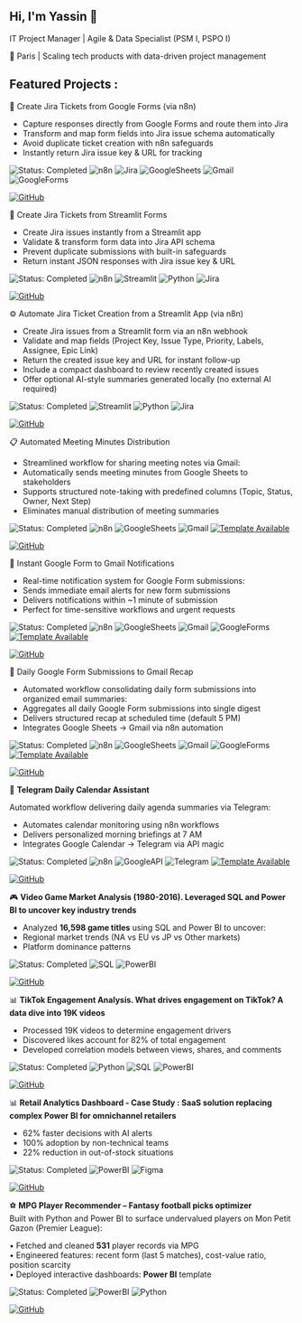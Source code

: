 ## Hi, I'm Yassin 👋
IT Project Manager | Agile & Data Specialist (PSM I, PSPO I)

📍 Paris | Scaling tech products with data-driven project management

## Featured Projects :
🚀 Create Jira Tickets from Google Forms (via n8n)

- Capture responses directly from Google Forms and route them into Jira
- Transform and map form fields into Jira issue schema automatically
- Avoid duplicate ticket creation with n8n safeguards
- Instantly return Jira issue key & URL for tracking
  
![Status: Completed](https://img.shields.io/badge/STATUS-COMPLETED-brightgreen)
![n8n](https://img.shields.io/badge/n8n-Automation-6e0ad6?logo=n8n&style=flat)
![Jira](https://img.shields.io/badge/Jira-Issues-0052CC?logo=jira&style=flat)
![GoogleSheets](https://img.shields.io/badge/Google_Sheets-API-34A853?logo=googlesheets&style=flat)
![Gmail](https://img.shields.io/badge/Gmail-API-EA4335?logo=gmail&style=flat)
![GoogleForms](https://img.shields.io/badge/Google_Forms-API-7248B9?logo=googleforms&style=flat)

[![GitHub](https://img.shields.io/badge/View_on_GitHub-181717?style=for-the-badge&logo=github&logoColor=white)](https://github.com/YassinAnalytics/Jira-Ticket-Creation-from-Google-Forms-with-Sheet-Updates-and-Email-Notifications)


🚀 Create Jira Tickets from Streamlit Forms
- Create Jira issues instantly from a Streamlit app
- Validate & transform form data into Jira API schema
- Prevent duplicate submissions with built-in safeguards
- Return instant JSON responses with Jira issue key & URL

![Status: Completed](https://img.shields.io/badge/STATUS-COMPLETED-brightgreen)
![n8n](https://img.shields.io/badge/n8n-Automation-6e0ad6?logo=n8n&style=flat)
![Streamlit](https://img.shields.io/badge/Streamlit-App-FF4B4B?logo=streamlit&style=flat)
![Python](https://img.shields.io/badge/Python-3.10%2B-blue)
![Jira](https://img.shields.io/badge/Jira-Issues-0052CC?logo=jira&style=flat)

[![GitHub](https://img.shields.io/badge/View_on_GitHub-181717?style=for-the-badge&logo=github&logoColor=white)](https://github.com/YassinAnalytics/Create-Jira-Tickets-from-Streamlit-Forms)


⚙️ Automate Jira Ticket Creation from a Streamlit App (via n8n)
- Create Jira issues from a Streamlit form via an n8n webhook
- Validate and map fields (Project Key, Issue Type, Priority, Labels, Assignee, Epic Link)
- Return the created issue key and URL for instant follow-up
- Include a compact dashboard to review recently created issues
- Offer optional AI-style summaries generated locally (no external AI required)

![Status: Completed](https://img.shields.io/badge/STATUS-COMPLETED-brightgreen)
![Streamlit](https://img.shields.io/badge/Streamlit-App-FF4B4B?logo=streamlit&style=flat)
![Python](https://img.shields.io/badge/Python-3.10%2B-blue)
![Jira](https://img.shields.io/badge/Jira-Issues-0052CC?logo=jira&style=flat)

[![GitHub](https://img.shields.io/badge/View_on_GitHub-181717?style=for-the-badge&logo=github&logoColor=white)](https://github.com/YassinAnalytics/Streamlit-Jira-Control-Center)


📋 Automated Meeting Minutes Distribution
- Streamlined workflow for sharing meeting notes via Gmail:
- Automatically sends meeting minutes from Google Sheets to stakeholders
- Supports structured note-taking with predefined columns (Topic, Status, Owner, Next Step)
- Eliminates manual distribution of meeting summaries

![Status: Completed](https://img.shields.io/badge/STATUS-COMPLETED-brightgreen)
![n8n](https://img.shields.io/badge/n8n-Automation-6e0ad6?logo=n8n&style=flat)
![GoogleSheets](https://img.shields.io/badge/Google_Sheets-API-34A853?logo=googlesheets&style=flat)
![Gmail](https://img.shields.io/badge/Gmail-API-EA4335?logo=gmail&style=flat)
[![Template Available](https://img.shields.io/badge/Template-Available-4C51BF?style=flat)](https://n8n.io/workflows/7429-automate-meeting-minutes-distribution-with-google-sheets-and-gmail)


[![GitHub](https://img.shields.io/badge/View_on_GitHub-181717?style=for-the-badge&logo=github&logoColor=white)](https://github.com/YassinAnalytics/Automate-Meeting-Minutes-Distribution-with-Google-Sheets-and-Gmail)



📧 Instant Google Form to Gmail Notifications

- Real-time notification system for Google Form submissions:
- Sends immediate email alerts for new form submissions
- Delivers notifications within ~1 minute of submission
- Perfect for time-sensitive workflows and urgent requests

![Status: Completed](https://img.shields.io/badge/STATUS-COMPLETED-brightgreen)
![n8n](https://img.shields.io/badge/n8n-Automation-6e0ad6?logo=n8n&style=flat)
![GoogleSheets](https://img.shields.io/badge/Google_Sheets-API-34A853?logo=googlesheets&style=flat)
![Gmail](https://img.shields.io/badge/Gmail-API-EA4335?logo=gmail&style=flat)
![GoogleForms](https://img.shields.io/badge/Google_Forms-API-7248B9?logo=googleforms&style=flat)
[![Template Available](https://img.shields.io/badge/Template-Available-4C51BF?style=flat)](https://n8n.io/workflows/7432-instant-gmail-notifications-for-google-form-submissions)

[![GitHub](https://img.shields.io/badge/View_on_GitHub-181717?style=for-the-badge&logo=github&logoColor=white)](https://github.com/YassinAnalytics/Instant-Gmail-Notifications-for-Google-Form-Submissions)


📧 Daily Google Form Submissions to Gmail Recap

- Automated workflow consolidating daily form submissions into organized email summaries:
- Aggregates all daily Google Form submissions into single digest
- Delivers structured recap at scheduled time (default 5 PM)
- Integrates Google Sheets → Gmail via n8n automation


![Status: Completed](https://img.shields.io/badge/STATUS-COMPLETED-brightgreen)
![n8n](https://img.shields.io/badge/n8n-Automation-6e0ad6?logo=n8n&style=flat)
![GoogleSheets](https://img.shields.io/badge/Google_Sheets-API-34A853?logo=googlesheets&style=flat)
![Gmail](https://img.shields.io/badge/Gmail-API-EA4335?logo=gmail&style=flat)
![GoogleForms](https://img.shields.io/badge/Google_Forms-API-7248B9?logo=googleforms&style=flat)
[![Template Available](https://img.shields.io/badge/Template-Available-4C51BF?style=flat)](https://n8n.io/workflows/7431-consolidate-daily-google-form-submissions-into-one-gmail-recap)


[![GitHub](https://img.shields.io/badge/View_on_GitHub-181717?style=for-the-badge&logo=github&logoColor=white)](https://github.com/YassinAnalytics/Consolidate-Daily-Google-Form-Submissions-into-One-Gmail-Recap)


🤖 **Telegram Daily Calendar Assistant**  

Automated workflow delivering daily agenda summaries via Telegram:  
- Automates calendar monitoring using n8n workflows  
- Delivers personalized morning briefings at 7 AM  
- Integrates Google Calendar → Telegram via API magic

![Status: Completed](https://img.shields.io/badge/STATUS-COMPLETED-brightgreen)
![n8n](https://img.shields.io/badge/n8n-Automation-6e0ad6?logo=n8n&style=flat)
![GoogleAPI](https://img.shields.io/badge/Google_Calendar-API-4285F4?logo=googlecalendar&style=flat)
![Telegram](https://img.shields.io/badge/Telegram-Bot_API-26A5E4?logo=telegram&style=flat)
[![Template Available](https://img.shields.io/badge/Template-Available-4C51BF?style=flat)](https://n8n.io/workflows/6952-daily-calendar-summary-notifications-via-telegram-from-google-calendar)


[![GitHub](https://img.shields.io/badge/View_on_GitHub-181717?style=for-the-badge&logo=github&logoColor=white)](https://github.com/YassinAnalytics/Daily-Calendar-Summary-Notifications-via-Telegram-from-Google-Calendar)

🎮 **Video Game Market Analysis (1980-2016). Leveraged SQL and Power BI to uncover key industry trends** 
- Analyzed **16,598 game titles** using SQL and Power BI to uncover:
- Regional market trends (NA vs EU vs JP vs Other markets)
- Platform dominance patterns
  
![Status: Completed](https://img.shields.io/badge/STATUS-COMPLETED-brightgreen)
![SQL](https://img.shields.io/badge/SQL-SQLite-orange)
![PowerBI](https://img.shields.io/badge/Power_BI-Visualization-yellow)

[![GitHub](https://img.shields.io/badge/View_on_GitHub-181717?style=for-the-badge&logo=github&logoColor=white)](https://github.com/YassinAnalytics/video-games-sales-analysis)




📊 **TikTok Engagement Analysis. What drives engagement on TikTok? A data dive into 19K videos**
- Processed 19K videos to determine engagement drivers
- Discovered likes account for 82% of total engagement
- Developed correlation models between views, shares, and comments

![Status: Completed](https://img.shields.io/badge/STATUS-COMPLETED-brightgreen)
![Python](https://img.shields.io/badge/Python-3.10%2B-blue)
![SQL](https://img.shields.io/badge/SQL-SQLite-orange)
![PowerBI](https://img.shields.io/badge/Power_BI-Visualization-yellow)

[![GitHub](https://img.shields.io/badge/View_on_GitHub-181717?style=for-the-badge&logo=github&logoColor=white)](https://github.com/YassinAnalytics/tiktok-engagement-analysis)


📊 **Retail Analytics Dashboard - Case Study : SaaS solution replacing complex Power BI for omnichannel retailers**
- 62% faster decisions with AI alerts
- 100% adoption by non-technical teams
- 22% reduction in out-of-stock situations

![Status: Completed](https://img.shields.io/badge/STATUS-COMPLETED-brightgreen)
![PowerBI](https://img.shields.io/badge/Power_BI-Visualization-yellow)
![Figma](https://img.shields.io/badge/Figma-Design-orange?logo=figma&style=flat)
  
[![GitHub](https://img.shields.io/badge/View_on_GitHub-181717?style=for-the-badge&logo=github&logoColor=white)](https://github.com/YassinAnalytics/saas-analytics-retail)



⚽️ **MPG Player Recommender – Fantasy football picks optimizer**  
Built with Python and Power BI to surface undervalued players on Mon Petit Gazon (Premier League):

  • Fetched and cleaned **531** player records via MPG   
  • Engineered features: recent form (last 5 matches), cost-value ratio, position scarcity  
  • Deployed interactive dashboards: **Power BI** template 

![Status: Completed](https://img.shields.io/badge/STATUS-COMPLETED-brightgreen)
![PowerBI](https://img.shields.io/badge/Power_BI-Visualization-yellow)
![Python](https://img.shields.io/badge/Python-3.10%2B-blue)    

[![GitHub](https://img.shields.io/badge/View_on_GitHub-181717?style=for-the-badge&logo=github&logoColor=white)](https://github.com/YassinAnalytics/recommender-fantasy-football-picker)

<!--
**YassinAnalytics/YassinAnalytics** is a ✨ _special_ ✨ repository because its `README.md` (this file) appears on your GitHub profile.

Here are some ideas to get you started:

- 🔭 I’m currently working on ...
- 🌱 I’m currently learning ...
- 👯 I’m looking to collaborate on ...
- 🤔 I’m looking for help with ...
- 💬 Ask me about ...
- 📫 How to reach me: ...
- 😄 Pronouns: ...
- ⚡ Fun fact: ...
-->
